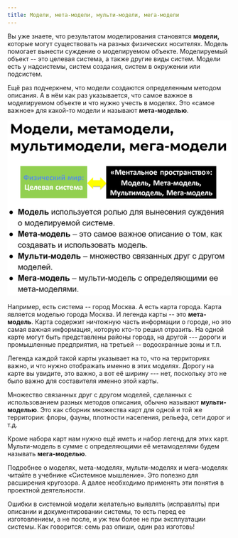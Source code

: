 ```yaml
---
title: Модели, мета-модели, мульти-модели, мега-модели
---
```


Вы уже знаете, что результатом моделирования становятся **модели,**
которые могут существовать на разных физических носителях. Модель
помогает вынести суждение о моделируемом объекте. Моделируемый объект --
это целевая система, а также другие виды систем. Модели есть у
надсистемы, систем создания, систем в окружении или подсистем.

Ещё раз подчеркнем, что модели создаются определенным методом описания.
А в нём как раз указывается, что самое важное в моделируемом объекте и
что нужно учесть в моделях. Это «самое важное» для какой-то модели и
называют **мета-моделью**.


![](07-models-meta-models-multi-models-mega-models-19.png)


Например, есть система -- город Москва. А есть карта города. Карта
является моделью города Москва. И легенда карты -- это **мета-модель**.
Карта содержит ничтожную часть информации о городе, но это самая важная
информация, которую кто-то решил отразить. На одной карте могут быть
представлены районы города, на другой --- дороги и промышленные
предприятия, на третьей -- водоохранные зоны и т.п.

Легенда каждой такой карты указывает на то, что на территориях важно, и
что нужно отображать именно в этих моделях. Дорогу на карте вы увидите,
это важно, а вот её ширину --- нет, поскольку это не было важно для
составителя именно этой карты.

Множество связанных друг с другом моделей, сделанных с использованием
разных методов описания, обычно называют **мульти-моделью**. Это как
сборник множества карт для одной и той же территории: флоры, фауны,
плотности населения, рельефа, сети дорог и т.д.

Кроме набора карт нам нужно ещё иметь и набор легенд для этих карт.
Мульти-модель в сумме с определяющими её метамоделями будем называть
**мега-моделью**.

Подробнее о моделях, мета-моделях, мульти-моделях и мега-моделях читайте
в учебнике «Системное мышление». Это полезно для расширения кругозора. А
далее необходимо применять эти понятия в проектной деятельности.

Ошибки в системной модели желательно выявлять (исправлять) при описании
и документировании системы, то есть перед ее изготовлением, а не после,
и уж тем более не при эксплуатации системы. Как говорится: семь раз
опиши, один раз изготовь!
